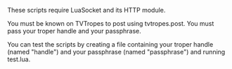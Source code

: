 These scripts require LuaSocket and its HTTP module.

You must be known on TVTropes to post using tvtropes.post. You must pass your troper handle and your passphrase.

You can test the scripts by creating a file containing your troper handle (named "handle") and your passphrase (named "passphrase") and running test.lua.
